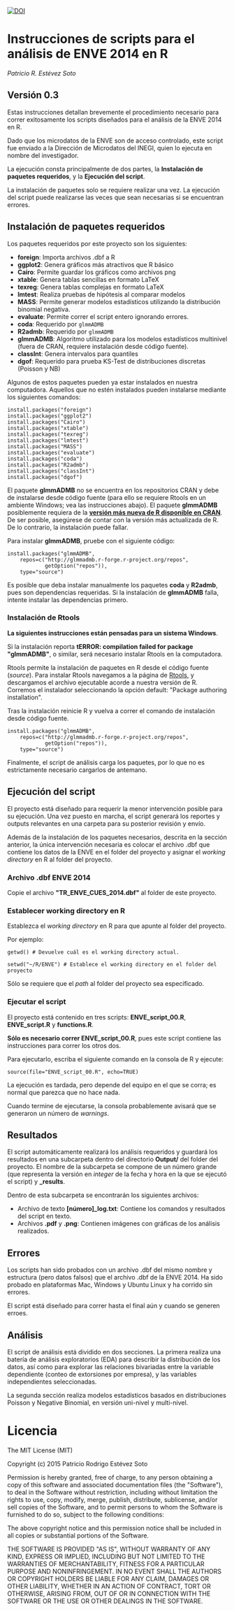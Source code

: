 [![DOI](https://zenodo.org/badge/doi/10.5281/zenodo.33882.svg)](http://dx.doi.org/10.5281/zenodo.33882)
# Instrucciones de scripts para el análisis de ENVE 2014 en R
*Patricio R. Estévez Soto*  

## Versión 0.3

Estas instrucciones detallan brevemente el procedimiento necesario para correr exitosamente los scripts diseñados para el análisis de la ENVE 2014 en R.

Dado que los microdatos de la ENVE son de acceso controlado, este script fue enviado a la Dirección de Microdatos del INEGI, quien lo ejecuta en nombre del investigador.

La ejecución consta principalmente de dos partes, la **Instalación de paquetes requeridos**, y la **Ejecución del script**.

La instalación de paquetes solo se requiere realizar una vez. La ejecución del script puede realizarse las veces que sean necesarias si se encuentran errores.

## Instalación de paquetes requeridos

Los paquetes requeridos por este proyecto son los siguientes:
- **foreign**: Importa archivos .dbf a R
- **ggplot2**: Genera gráficos más atractivos que R básico
- **Cairo**: Permite guardar los gráficos como archivos png
- **xtable**: Genera tablas sencillas en formato LaTeX
- **texreg**: Genera tablas complejas en formato LaTeX
- **lmtest**: Realiza pruebas de hipótesis al comparar modelos
- **MASS**: Permite generar modelos estadísticos utilizando la distribución binomial negativa.
- **evaluate**: Permite correr el script entero ignorando errores.
- **coda**: Requerido por `glmmADMB`
- **R2admb**: Requerido por `glmmADMB`
- **glmmADMB**: Algoritmo utilizado para los modelos estadísticos multinivel (fuera de CRAN, requiere instalación desde código fuente).
- **classInt**: Genera intervalos para quantiles
- **dgof**: Requerido para prueba KS-Test de distribuciones discretas (Poisson y NB)


Algunos de estos paquetes pueden ya estar instalados en nuestra computadora. Aquellos que no estén instalados pueden instalarse mediante los siguientes comandos:

```
install.packages("foreign")
install.packages("ggplot2")
install.packages("Cairo")
install.packages("xtable")
install.packages("texreg")
install.packages("lmtest")
install.packages("MASS")
install.packages("evaluate")
install.packages("coda")
install.packages("R2admb")
install.packages("classInt")
install.packages("dgof")
```

El paquete **glmmADMB** no se encuentra en los repositorios CRAN y debe de instalarse desde código fuente (para ello se requiere Rtools en un ambiente Windows; vea las instrucciones abajo). El paquete **glmmADMB** posiblemente requiera de la [**versión más nueva de R disponible en CRAN**](https://cran.r-project.org). De ser posible, asegúrese de contar con la versión más actualizada de R. De lo contrario, la instalación puede fallar.

Para instalar **glmmADMB**, pruebe con el siguiente código:

```
install.packages("glmmADMB",
    repos=c("http://glmmadmb.r-forge.r-project.org/repos",
            getOption("repos")),
    type="source")
```

Es posible que deba instalar manualmente los paquetes **coda** y **R2admb**, pues son dependencias requeridas. Si la instalación de **glmmADMB** falla, intente instalar las dependencias primero.

### Instalación de Rtools
**La siguientes instrucciones están pensadas para un sistema Windows**.

Si la instalación reporta **tERROR: compilation failed for package "glmmADMB"**, o similar, será necesario instalar Rtools en la computadora.

Rtools permite la instalación de paquetes en R desde el código fuente (*source*). Para instalar Rtools navegamos a la página de [Rtools](http://cran.r-project.org/bin/windows/Rtools/), y descargamos el archivo ejecutable acorde a nuestra versión de R. Corremos el instalador seleccionando la opción default: "Package authoring installation".

Tras la instalación reinicie R y vuelva a correr el comando de instalación desde código fuente.

```
install.packages("glmmADMB",
    repos=c("http://glmmadmb.r-forge.r-project.org/repos",
            getOption("repos")),
    type="source")
```

Finalmente, el script de análisis carga los paquetes, por lo que no es estrictamente necesario cargarlos de antemano.

## Ejecución del script

El proyecto está diseñado para requerir la menor intervención posible para su ejecución. Una vez puesto en marcha, el script generará los reportes y outputs relevantes en una carpeta para su posterior revisión y envío.

Además de la instalación de los paquetes necesarios, descrita en la sección anterior, la única intervención necesaria es colocar el archivo .dbf que contiene los datos de la ENVE en el folder del proyecto y asignar el *working directory* en R al folder del proyecto.

### Archivo .dbf ENVE 2014

Copie el archivo **"TR_ENVE_CUES_2014.dbf"** al folder de este proyecto.

### Establecer working directory en R

Establezca el *working directory* en R para que apunte al folder del proyecto.

Por ejemplo:
```
getwd() # Devuelve cuál es el working directory actual.

setwd("~/R/ENVE") # Establece el working directory en el folder del proyecto
```

Sólo se requiere que el *path* al folder del proyecto sea especificado.

### Ejecutar el script

El proyecto está contenido en tres scripts: **ENVE_script_00.R**, **ENVE_script.R** y **functions.R**.

**Sólo es necesario correr ENVE_script_00.R**, pues este script contiene las instrucciones para correr los otros dos.

Para ejecutarlo, escriba el siguiente comando en la consola de R y ejecute:

```
source(file="ENVE_script_00.R", echo=TRUE)
```

La ejecución es tardada, pero depende del equipo en el que se corra; es normal que parezca que no hace nada.

Cuando termine de ejecutarse, la consola probablemente avisará que se generaron un número de *warnings*.

## Resultados

El script automáticamente realizará los análisis requeridos y guardará los resultados en una subcarpeta dentro del directorio **Output/** del folder del proyecto. El nombre de la subcarpeta se compone de un número grande (que representa la versión en *integer* de la fecha y hora en la que se ejecutó el script) y **_results**.

Dentro de esta subcarpeta se encontrarán los siguientes archivos:
- Archivo de texto **[número]_log.txt**: Contiene los comandos y resultados del script en texto.
- Archivos **.pdf** y **.png**: Contienen imágenes con gráficas de los análisis realizados.

## Errores

Los scripts han sido probados con un archivo .dbf del mismo nombre y estructura (pero datos falsos) que el archivo .dbf de la ENVE 2014. Ha sido probado en plataformas Mac, Windows y Ubuntu Linux y ha corrido sin errores.

El script está diseñado para correr hasta el final aún y cuando se generen erroes.

## Análisis
El script de análisis está dividido en dos secciones. La primera realiza una batería de análisis exploratorios (EDA) para describir la distribución de los datos, así como para explorar las relaciones bivariadas entre la variable dependiente (conteo de extorsiones por empresa), y las variables independientes seleccionadas.

La segunda sección realiza modelos estadísticos basados en distribuciones Poisson y Negative Binomial, en versión uni-nivel y multi-nivel.

# Licencia

The MIT License (MIT)

Copyright (c) 2015 Patricio Rodrigo Estévez Soto

Permission is hereby granted, free of charge, to any person obtaining a copy
of this software and associated documentation files (the "Software"), to deal
in the Software without restriction, including without limitation the rights
to use, copy, modify, merge, publish, distribute, sublicense, and/or sell
copies of the Software, and to permit persons to whom the Software is
furnished to do so, subject to the following conditions:

The above copyright notice and this permission notice shall be included in all
copies or substantial portions of the Software.

THE SOFTWARE IS PROVIDED "AS IS", WITHOUT WARRANTY OF ANY KIND, EXPRESS OR
IMPLIED, INCLUDING BUT NOT LIMITED TO THE WARRANTIES OF MERCHANTABILITY,
FITNESS FOR A PARTICULAR PURPOSE AND NONINFRINGEMENT. IN NO EVENT SHALL THE
AUTHORS OR COPYRIGHT HOLDERS BE LIABLE FOR ANY CLAIM, DAMAGES OR OTHER
LIABILITY, WHETHER IN AN ACTION OF CONTRACT, TORT OR OTHERWISE, ARISING FROM,
OUT OF OR IN CONNECTION WITH THE SOFTWARE OR THE USE OR OTHER DEALINGS IN THE
SOFTWARE.
